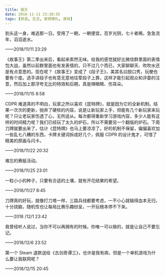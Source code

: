 ```yaml
---
title: 毁灭
date: 2018-11-11 23:28:55
tags: [碎语, 生活, 爱恨情仇, 游戏]
---
```


到头这一身，难逃那一日。受用了一朝，一朝便宜。百岁光阴，七十者稀。急急流年，滔滔逝水。

——2018/11/11 23:29

《故事王》第二季出来后，看起来索然无味。给我的感觉就好比微信群里面的表情包大战，虽然以前群里面也有发表情的，只不过几个而已，大家聊聊天、吹吹水还是有点意思的。现在呢？《故事王》变成了《段子王》，美其名曰脱口秀，玩梗也要有个度。选手讲段子也有意无意地往荤段子上靠，这样才能引起观众和评委的注意，然后加上那浮夸无比的特效和后期，真是辣眼睛、伤耳朵。

——2018/11/15 8:58

CDPR 难道真的不明白，玩家之所以喜欢《昆特牌》，就是因为它的全新机制。结果一次次的更新，抛弃了硬核的内容，说是让新玩家上手，但能有几个新玩家来玩呢？只让老玩家伤透了心，无所适从。每次都得重新学习游戏内容，多少人能有这样的时间精力呢？我们已经玩了太久的炉石，所以不需要另一个翻版的炉石。下周刀牌就要出来了，估计《昆特牌》也马上要凉凉了。好的机制不保留，偏偏喜欢加一些乱七八糟的东西，卡牌关键词拆成好几个，佩服 CDPR 的设计鬼才，可惜了精美的原画与闪卡。

——2018/11/22 20:32

难忘的赛艇活动。

——2018/11/25 23:01

一粒小小的种子，只要有合适的土壤，就有开花结果的希望。

——2018/11/27 8:45

刀牌真的好玩，就像打刀塔一样，三路兵线都要考虑，一不小心就输得血本无归，十分烧脑，随机性也让每局比赛乐趣纷呈，一开玩根本停不下来。

——2018 /12/1 23:42

我曾经听人说过，当你不可以再拥有的时候。你唯一可以做的，就是让自己不要忘记。

——2018/12/6 23:52

第一个 Steam 退款送给《古剑奇谭三》，也许是我有病，但是一个单机游戏为什么要让我联网呢？

——2018/12/15 20:45
